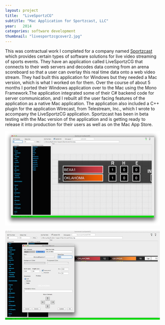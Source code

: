 ```yaml
---
layout: project
title:  "LiveSportzCG"
subtitle: "Mac Application for Sportzcast, LLC"
year:   2014
categories: software development
thumbnail: "livesportzcgcover2.jpg"
---
```



This was contractual work I completed for a company named <a href="http://sportzcast.net/">Sportzcast</a> which provides certain types of software solutions for live video streaming of sports events. They have an application called LiveSportzCG that connects to their web servers and decodes data coming from an arena scoreboard so that a user can overlay this real time data onto a web video stream. They had built this application for Windows but they needed a Mac version, which is what I worked on for them. Over the course of about 5 months I ported their Windows application over to the Mac using the Mono Framework.The application integrated some of their C# backend code for server communication, and I rebuilt all the user facing features of the application as a native Mac application. The application also included a C++ plugin for the application Wirecast, from Telestream, Inc., which I wrote to accompany the LiveSportzCG application.
Sportzcast has been in beta testing with the Mac version of the application and is getting ready to release it into production for their users as well as on the Mac App Store.

![alt text](/assets/livecg1.jpg)

![alt text](/assets/livecg4.jpg)






